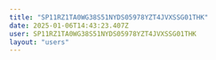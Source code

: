 ```yaml
---
title: "SP11RZ1TA0WG38S51NYDS05978YZT4JVXSSG01THK"
date: 2025-01-06T14:43:23.407Z
user: SP11RZ1TA0WG38S51NYDS05978YZT4JVXSSG01THK
layout: "users"
---
```

    